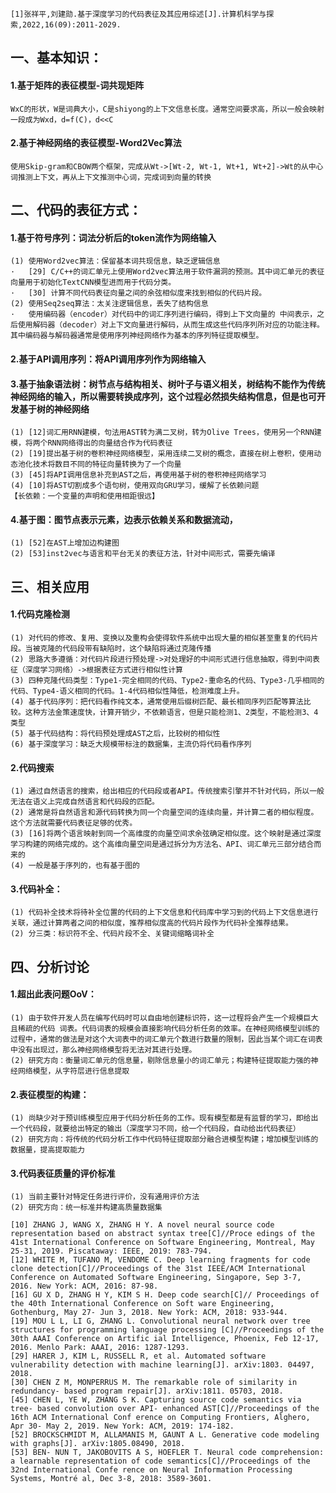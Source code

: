 ```[1]张祥平,刘建勋.基于深度学习的代码表征及其应用综述[J].计算机科学与探索,2022,16(09):2011-2029.```

## 一、基本知识：
#### 1.基于矩阵的表征模型-词共现矩阵
```
WxC的形状，W是词典大小，C是shiyong的上下文信息长度。通常空间要求高，所以一般会映射一段成为Wxd，d=f(C)，d<<C
```
#### 2.基于神经网络的表征模型-Word2Vec算法
```
使用Skip-gram和CBOW两个框架，完成从Wt->[Wt-2, Wt-1, Wt+1, Wt+2]->Wt的从中心词推测上下文，再从上下文推测中心词，完成词到向量的转换
```
## 二、代码的表征方式：
#### 1.基于符号序列：词法分析后的token流作为网络输入
```
(1)	使用Word2vec算法：保留基本词共现信息，缺乏逻辑信息
·	[29] C/C++的词汇单元上使用Word2vec算法用于软件漏洞的预测。其中词汇单元的表征向量用于初始化TextCNN模型进而用于代码分类。
·	[30] 计算不同代码表征向量之间的余弦相似度来找到相似的代码片段。
(2)	使用Seq2seq算法：太关注逻辑信息，丢失了结构信息
·	使用编码器（encoder）对代码中的词汇序列进行编码，得到上下文向量的 中间表示，之后使用解码器（decoder）对上下文向量进行解码，从而生成这些代码序列所对应的功能注释。其中编码器与解码器通常是使用序列神经网络作为基本的序列特征提取模型。
```
#### 2.基于API调用序列：将API调用序列作为网络输入
#### 3.基于抽象语法树：树节点与结构相关、树叶子与语义相关，树结构不能作为传统神经网络的输入，所以需要转换成序列，这个过程必然损失结构信息，但是也可开发基于树的神经网络
```
(1)	[12]词汇用RNN建模，句法用AST转为满二叉树，转为Olive Trees，使用另一个RNN建模，将两个RNN网络得出的向量结合作为代码表征
(2)	[19]提出基于树的卷积神经网络模型，采用连续二叉树的概念，直接在树上卷积，使用动态池化技术将数目不同的特征向量转换为了一个向量
(3)	[45]将API调用信息补充到AST之后，再使用基于树的卷积神经网络学习
(4)	[10]将AST切割成多个语句树，使用双向GRU学习，缓解了长依赖问题
【长依赖：一个变量的声明和使用相距很远】
```
#### 4.基于图：图节点表示元素，边表示依赖关系和数据流动，
```
(1)	[52]在AST上增加边构建图
(2)	[53]inst2vec与语言和平台无关的表征方法，针对中间形式，需要先编译
```
## 三、相关应用
#### 1.代码克隆检测
```
(1)	对代码的修改、复用、变换以及重构会使得软件系统中出现大量的相似甚至重复的代码片段。当被克隆的代码段带有缺陷时，这个缺陷将通过克隆传播
(2)	思路大多遵循：对代码片段进行预处理->对处理好的中间形式进行信息抽取，得到中间表征（深度学习网络）->根据表征方式进行相似性计算
(3)	四种克隆代码类型：Type1-完全相同的代码、Type2-重命名的代码、Type3-几乎相同的代码、Type4-语义相同的代码。1-4代码相似性降低，检测难度上升。
(4)	基于代码序列：把代码看作纯文本，通常使用后缀树匹配、最长相同序列匹配等算法比较。这种方法金策速度快，计算开销少，不依赖语言，但是只能检测1、2类型，不能检测3、4类型
(5)	基于代码结构：将代码预处理成AST之后，比较树的相似性
(6)	基于深度学习：缺乏大规模带标注的数据集，主流仍将代码看作序列
 ```
#### 2.代码搜索
```
(1)	通过自然语言的搜索，给出相应的代码段或者API。传统搜索引擎并不针对代码，所以一般无法在语义上完成自然语言和代码段的匹配。
(2)	通常是将自然语言和源代码转换为同一个向量空间的连续向量，并计算二者的相似程度。这个方法就需要代码表征足够的优秀。
(3)	[16]将两个语言映射到同一个高维度的向量空间求余弦确定相似度。这个映射是通过深度学习构建的网络完成的。这个高维向量空间是通过拆分为方法名、API、词汇单元三部分结合而来的
(4)	一般是基于序列的，也有基于图的
```
#### 3.代码补全：
```
(1)	代码补全技术将待补全位置的代码的上下文信息和代码库中学习到的代码上下文信息进行关联，通过计算两者之间的相似度，推荐相似度高的代码片段作为代码补全推荐结果。
(2)	分三类：标识符不全、代码片段不全、关键词缩略词补全
```
## 四、分析讨论
#### 1.超出此表问题OoV：
```
(1)	由于软件开发人员在编写代码时可以自由地创建标识符，这一过程将会产生一个规模巨大且稀疏的代码 词表。代码词表的规模会直接影响代码分析任务的效率。在神经网络模型训练的过程中，通常的做法是对这个大词表中的词汇单元个数进行数量的限制，因此当某个词汇在词表中没有出现过，那么神经网络模型将无法对其进行处理。
(2)	研究方向：衡量词汇单元的信息量，剔除信息量小的词汇单元；构建特征提取能力强的神经网络模型，从字符层进行信息提取
```
#### 2.表征模型的构建：
```
(1)	尚缺少对于预训练模型应用于代码分析任务的工作。现有模型都是有监督的学习，即给出一个代码段，就要给出特定的输出（深度学习不同，给一个代码段，自动给出代码表征）
(2)	研究方向：将传统的代码分析工作中代码特征提取部分融合进模型构建；增加模型训练的数据量，提高提取能力
```
#### 3.代码表征质量的评价标准
```
(1)	当前主要针对特定任务进行评价，没有通用评价方法
(2)	研究方向：统一标准并构建高质量数据集
```
```
[10] ZHANG J, WANG X, ZHANG H Y. A novel neural source code representation based on abstract syntax tree[C]//Proce edings of the 41st International Conference on Software Engineering, Montreal, May 25-31, 2019. Piscataway: IEEE, 2019: 783-794.
[12] WHITE M, TUFANO M, VENDOME C. Deep learning fragments for code clone detection[C]//Proceedings of the 31st IEEE/ACM International Conference on Automated Software Engineering, Singapore, Sep 3-7, 2016. New York: ACM, 2016: 87-98.
[16] GU X D, ZHANG H Y, KIM S H. Deep code search[C]// Proceedings of the 40th International Conference on Soft ware Engineering, Gothenburg, May 27- Jun 3, 2018. New York: ACM, 2018: 933-944.
[19] MOU L L, LI G, ZHANG L. Convolutional neural network over tree structures for programming language processing [C]//Proceedings of the 30th AAAI Conference on Artific ial Intelligence, Phoenix, Feb 12-17, 2016. Menlo Park: AAAI, 2016: 1287-1293.
[29] HARER J, KIM L, RUSSELL R, et al. Automated software vulnerability detection with machine learning[J]. arXiv:1803. 04497, 2018. 
[30] CHEN Z M, MONPERRUS M. The remarkable role of similarity in redundancy- based program repair[J]. arXiv:1811. 05703, 2018.
[45] CHEN L, YE W, ZHANG S K. Capturing source code semantics via tree- based convolution over API- enhanced AST[C]//Proceedings of the 16th ACM International Conf erence on Computing Frontiers, Alghero, Apr 30- May 2, 2019. New York: ACM, 2019: 174-182.
[52] BROCKSCHMIDT M, ALLAMANIS M, GAUNT A L. Generative code modeling with graphs[J]. arXiv:1805.08490, 2018.
[53] BEN- NUN T, JAKOBOVITS A S, HOEFLER T. Neural code comprehension: a learnable representation of code semantics[C]//Proceedings of the 32nd International Confe rence on Neural Information Processing Systems, Montré al, Dec 3-8, 2018: 3589-3601.
```

